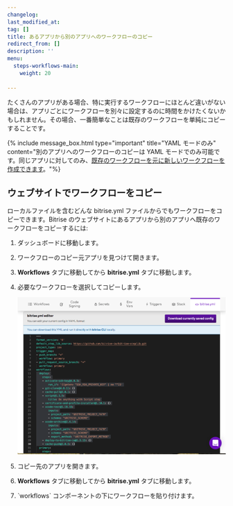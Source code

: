 ```yaml
---
changelog: 
last_modified_at: 
tag: []
title: あるアプリから別のアプリへのワークフローのコピー
redirect_from: []
description: ''
menu:
  steps-workflows-main:
    weight: 20

---
```

たくさんのアプリがある場合、特に実行するワークフローにほとんど違いがない場合は、アプリごとにワークフローを別々に設定するのに時間をかけたくないかもしれません。その場合、一番簡単なことは既存のワークフローを単純にコピーすることです。

{% include message_box.html type="important" title="YAML モードのみ" content="別のアプリへのワークフローのコピーは YAML モードでのみ可能です。同じアプリに対してのみ、[既存のワークフローを元に新しいワークフローを作成できます](/steps-and-workflows/creating-workflows/)。"%}

## ウェブサイトでワークフローをコピー

ローカルファイルを含むどんな bitrise.yml ファイルからでもワークフローをコピーできます。Bitrise のウェブサイトにあるアプリから別のアプリへ既存のワークフローをコピーするには:

1. ダッシュボードに移動します。
2. ワークフローのコピー元アプリを見つけて開きます。
3. **Workflows** タブに移動してから **bitrise.yml** タブに移動します。
4. 必要なワークフローを選択してコピーします。

   ![](/img/copy-workflow.png)
5. コピー先のアプリを開きます。
6. **Workflows** タブに移動してから **bitrise.yml** タブに移動します。
7. \`workflows\` コンポーネントの下にワークフローを貼り付けます。